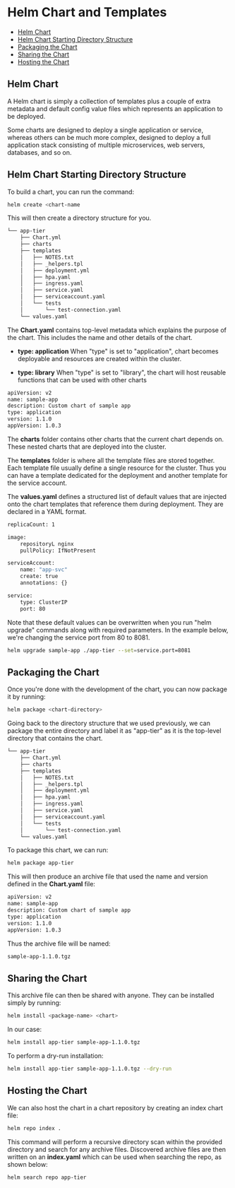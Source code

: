 
# Helm Chart and Templates

- [Helm Chart](#helm-chart)
- [Helm Chart Starting Directory Structure](#helm-chart-starting-directory-structure)
- [Packaging the Chart](#packaging-the-chart) 
- [Sharing the Chart](#sharing-the-chart)
- [Hosting the Chart](#hosting-the-chart)

## Helm Chart 

A Helm chart is simply a collection of templates plus a couple of extra metadata and default config value files which represents an application to be deployed.

Some charts are designed to deploy a single application or service, whereas others can be much more complex, designed to deploy a full application stack consisting of multiple microservices, web servers, databases, and so on.

## Helm Chart Starting Directory Structure

To build a chart, you can run the command:

```bash
helm create <chart-name 
```

This will then create a directory structure for you.

```bash
└── app-tier
    ├── Chart.yml
    ├── charts
    ├── templates
    │   ├── NOTES.txt
    │   ├── _helpers.tpl
    │   ├── deployment.yml
    │   ├── hpa.yaml 
    │   ├── ingress.yaml
    │   ├── service.yaml
    │   ├── serviceaccount.yaml 
    │   └── tests
    │       └── test-connection.yaml
    └── values.yaml
```

The **Chart.yaml** contains top-level metadata which explains the purpose of the chart. This includes the name and other details of the chart.

- **type: application**
When "type" is set to "application", chart becomes deployable and resources are created within the cluster.

- **type: library**
When "type" is set to "library", the chart will host reusable functions that can be used with other charts

```bash
apiVersion: v2
name: sample-app 
description: Custom chart of sample app 
type: application
version: 1.1.0 
appVersion: 1.0.3
```

The **charts** folder contains other charts that the current chart depends on. These nested charts that are deployed into the cluster.

The **templates** folder is where all the template files are stored together. Each template file usually define a single resource for the cluster. Thus you can have a template dedicated for the deployment and another template for the service account.

The **values.yaml** defines a structured list of default values that are injected onto the chart templates that reference them during deployment. They are declared in a YAML format. 

```bash
replicaCount: 1

image:
    repositoryL nginx
    pullPolicy: IfNotPresent 

serviceAccount:
    name: "app-svc"
    create: true 
    annotations: {}

service:
    type: ClusterIP 
    port: 80 
```

Note that these default values can be overwritten when you run "helm upgrade" commands along with required parameters. In the example below, we're changing the service port from 80 to 8081.

```bash
helm upgrade sample-app ./app-tier --set=service.port=8081 
```

## Packaging the Chart 

Once you're done with the development of the chart, you can now package it by running:

```bash
helm package <chart-directory> 
```

Going back to the directory structure that we used previously, we can package the entire directory and label it as "app-tier" as it is the top-level directory that contains the chart.

```bash
└── app-tier
    ├── Chart.yml
    ├── charts
    ├── templates
    │   ├── NOTES.txt
    │   ├── _helpers.tpl
    │   ├── deployment.yml
    │   ├── hpa.yaml 
    │   ├── ingress.yaml
    │   ├── service.yaml
    │   ├── serviceaccount.yaml 
    │   └── tests
    │       └── test-connection.yaml
    └── values.yaml
```

To package this chart, we can run:

```bash
helm package app-tier 
```

This will then produce an archive file that used the name and version defined in the **Chart.yaml** file:

```bash
apiVersion: v2
name: sample-app 
description: Custom chart of sample app 
type: application
version: 1.1.0 
appVersion: 1.0.3
```

Thus the archive file will be named:

```bash
sample-app-1.1.0.tgz 
```

## Sharing the Chart 

This archive file can then be shared with anyone. They can be installed simply by running: 

```bash
helm install <package-name> <chart>
```

In our case:

```bash
helm install app-tier sample-app-1.1.0.tgz 
```

To perform a dry-run installation:

```bash
helm install app-tier sample-app-1.1.0.tgz --dry-run
```

## Hosting the Chart 

We can also host the chart in a chart repository by creating an index chart file:

```bash
helm repo index .  
```

This command will perform a recursive directory scan within the provided directory and search for any archive files. Discovered archive files are then written on an **index.yaml** which can be used when searching the repo, as shown below:

```bash
helm search repo app-tier 
```